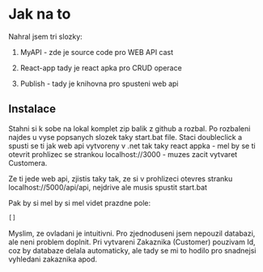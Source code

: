 # Jak na to

Nahral jsem tri slozky:

1) MyAPI - zde je source code pro WEB API cast

2) React-app tady je react apka pro CRUD operace

3) Publish - tady je knihovna pro spusteni web api

## Instalace

Stahni si k sobe na lokal komplet zip balik z github a rozbal. Po rozbaleni najdes u vyse popsanych slozek taky start.bat file. Staci doubleclick a spusti se ti jak web api vytvoreny v .net tak taky react appka - mel by se ti otevrit prohlizec se strankou localhost://3000 - muzes zacit vytvaret Customera.


Ze ti jede web api, zjistis taky tak, ze si v prohlizeci otevres stranku localhost://5000/api/api, nejdrive ale musis spustit start.bat

Pak by si mel by si mel videt prazdne pole:

```bash
[]
```

Myslim, ze ovladani je intuitivni. Pro zjednoduseni jsem nepouzil databazi, ale neni problem doplnit. Pri vytvareni Zakaznika (Customer) pouzivam Id, coz by databaze delala automaticky, ale tady se mi to hodilo pro snadnejsi vyhledani zakaznika apod. 
